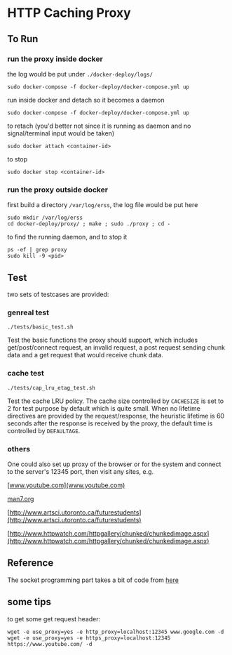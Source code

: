# HTTP Caching Proxy

## To Run

### run the proxy inside docker

the log would be put under `./docker-deploy/logs/`

	sudo docker-compose -f docker-deploy/docker-compose.yml up

run inside docker and detach so it becomes a daemon

	sudo docker-compose -f docker-deploy/docker-compose.yml up
	
to retach (you'd better not since it is running as daemon and no signal/terminal input would be taken)

	sudo docker attach <container-id>

to stop
 
	sudo docker stop <container-id>

### run the proxy outside docker

first build a directory `/var/log/erss`, the log file would be put here

	sudo mkdir /var/log/erss
	cd docker-deploy/proxy/ ; make ; sudo ./proxy ; cd -

to find the running daemon, and to stop it

	ps -ef | grep proxy
	sudo kill -9 <pid>
	
## Test

two sets of testcases are provided:

### genreal test

	./tests/basic_test.sh

Test the basic functions the proxy should support, which includes get/post/connect request, an invalid request, a post request sending chunk data and a get request that would receive chunk data.

### cache test

	./tests/cap_lru_etag_test.sh

Test the cache LRU policy. The cache size controlled by `CACHESIZE` is set to 2 for test purpose by default which is quite small. When no lifetime directives are provided by the request/response, the heuristic lifetime is 60 seconds after the response is received by the proxy, the default time is controlled by `DEFAULTAGE`.

### others

One could also set up proxy of the browser or for the system and connect to the server's 12345 port, then visit any sites, e.g.

[www.youtube.com](www.youtube.com)

[man7.org](man7.org)

[http://www.artsci.utoronto.ca/futurestudents](http://www.artsci.utoronto.ca/futurestudents)

[http://www.httpwatch.com/httpgallery/chunked/chunkedimage.aspx](http://www.httpwatch.com/httpgallery/chunked/chunkedimage.aspx)


## Reference

The socket programming part takes a bit of code from [here](https://beej.us/guide/bgnet/html?)

## some tips

to get some get request header:

	wget -e use_proxy=yes -e http_proxy=localhost:12345 www.google.com -d
	wget -e use_proxy=yes -e https_proxy=localhost:12345 https://www.youtube.com/ -d
